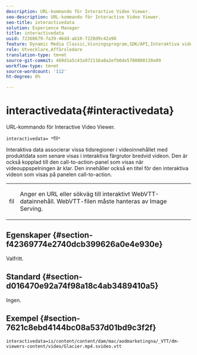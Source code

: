```yaml
---
description: URL-kommando för Interactive Video Viewer.
seo-description: URL-kommando för Interactive Video Viewer.
seo-title: interactivedata
solution: Experience Manager
title: interactivedata
uuid: 72360679-7a39-46dd-ab10-7228d9c42a98
feature: Dynamic Media Classic,Visningsprogram,SDK/API,Interaktiva videoklipp
role: Utvecklare,Affärsledare
translation-type: tm+mt
source-git-commit: 469d1a5c43a972116a8a2efb0de5708800130a99
workflow-type: tm+mt
source-wordcount: '112'
ht-degree: 0%

---
```



# interactivedata{#interactivedata}

URL-kommando för Interactive Video Viewer.

`interactivedata= *`fil`*`

Interaktiva data associerar vissa tidsregioner i videoinnehållet med produktdata som senare visas i interaktiva färgrutor bredvid videon. Den är också kopplad till den call-to-action-panel som visas när videouppspelningen är klar. Den innehåller också en titel för den interaktiva videon som visas på panelen call-to-action.

<table id="table_C616483932C2482CA9794DDD7313FD7C"> 
 <tbody> 
  <tr> 
   <td colname="col1"> <p> <span class="codeph"> <span class="varname"> fil</span> </span> </p> </td> 
   <td colname="col2"> <p> Anger en URL eller sökväg till interaktivt WebVTT-datainnehåll. WebVTT-filen måste hanteras av Image Serving. </p> </td> 
  </tr> 
 </tbody> 
</table>

## Egenskaper {#section-f42369774e2740dcb399626a0e4e930e}

Valfritt.

## Standard {#section-d016470e92a74f98a18c4ab3489410a5}

Ingen.

## Exempel {#section-7621c8ebd4144bc08a537d01bd9c3f2f}

```
interactivedata=is/content/content/dam/mac/aodmarketingna/_VTT/dm-viewers-content/video/Glacier.mp4.svideo.vtt
```

